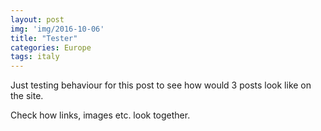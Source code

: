```yaml
---
layout: post
img: 'img/2016-10-06'
title: "Tester"
categories: Europe
tags: italy
---
```


Just testing behaviour for this post to see how would 3 posts look like on the site.

Check how links, images etc. look together.